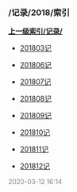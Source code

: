 ### /记录/2018/索引


**[上一级索引/记录/](/记录/)**

- [201803记](/记录/2018/201803记)

- [201806记](/记录/2018/201806记)

- [201807记](/记录/2018/201807记)

- [201808记](/记录/2018/201808记)

- [201809记](/记录/2018/201809记)

- [201810记](/记录/2018/201810记)

- [201811记](/记录/2018/201811记)

- [201812记](/记录/2018/201812记)


<font size=2 color='grey'> 2020-03-12 16:14 </font>

